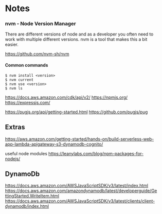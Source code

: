 
# Notes

### nvm - Node Version Manager

There are different versions of node and as a developer you often need to work with multiple different versions. nvm is a tool that makes this a bit easier.

https://github.com/nvm-sh/nvm

#### Common commands

```
$ nvm install <version>
$ nvm current
$ nvm use <version>
$ nvm ls
```

https://docs.aws.amazon.com/cdk/api/v2/
https://npmjs.org/
https://expressjs.com/

https://pugjs.org/api/getting-started.html
https://github.com/pugjs/pug


## Extras
https://aws.amazon.com/getting-started/hands-on/build-serverless-web-app-lambda-apigateway-s3-dynamodb-cognito/

useful node modules
https://leanylabs.com/blog/npm-packages-for-nodejs/

## DynamoDb
https://docs.aws.amazon.com/AWSJavaScriptSDK/v3/latest/index.html
https://docs.aws.amazon.com/amazondynamodb/latest/developerguide/GettingStarted.WriteItem.html
https://docs.aws.amazon.com/AWSJavaScriptSDK/v3/latest/clients/client-dynamodb/index.html